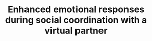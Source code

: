 ---
layout: publications
title: "Enhanced emotional responses during social coordination with a virtual partner"
authors: Mengsen Zhang, Guillaume Dumas, J.A. Scott Kelso, Emmanuelle Tognoli
publication: International Journal of Psychophysiology,
year: 2016
link: http://www.ncbi.nlm.nih.gov/pubmed/27094374
type: "Journal Paper" # "Journal Paper", Preprint, "Book:Chapter", Comment
category: Experimental # "Opinion:Perspectives", Review, Computational, Social Cognitive and Affective Neuroscience, Experimental
filename: 2016.04.16_M.Zhang #MM.DD.YYYY_F.Author
---